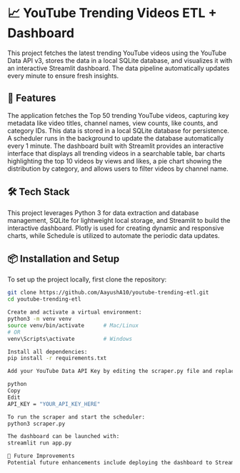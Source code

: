 # 📈 YouTube Trending Videos ETL + Dashboard

This project fetches the latest trending YouTube videos using the YouTube Data API v3, stores the data in a local SQLite database, and visualizes it with an interactive Streamlit dashboard. The data pipeline automatically updates every minute to ensure fresh insights.

## 🚀 Features

The application fetches the Top 50 trending YouTube videos, capturing key metadata like video titles, channel names, view counts, like counts, and category IDs. This data is stored in a local SQLite database for persistence. A scheduler runs in the background to update the database automatically every 1 minute. The dashboard built with Streamlit provides an interactive interface that displays all trending videos in a searchable table, bar charts highlighting the top 10 videos by views and likes, a pie chart showing the distribution by category, and allows users to filter videos by channel name.

## 🛠️ Tech Stack

This project leverages Python 3 for data extraction and database management, SQLite for lightweight local storage, and Streamlit to build the interactive dashboard. Plotly is used for creating dynamic and responsive charts, while Schedule is utilized to automate the periodic data updates.

## 📦 Installation and Setup

To set up the project locally, first clone the repository:

```bash
git clone https://github.com/AayushA10/youtube-trending-etl.git
cd youtube-trending-etl

Create and activate a virtual environment:
python3 -m venv venv
source venv/bin/activate      # Mac/Linux
# OR
venv\Scripts\activate         # Windows

Install all dependencies:
pip install -r requirements.txt

Add your YouTube Data API Key by editing the scraper.py file and replacing:

python
Copy
Edit
API_KEY = "YOUR_API_KEY_HERE"

To run the scraper and start the scheduler:
python3 scraper.py

The dashboard can be launched with:
streamlit run app.py

🎯 Future Improvements
Potential future enhancements include deploying the dashboard to Streamlit Cloud for public access, integrating a more scalable database like PostgreSQL or MongoDB, adding historical trend tracking to analyze how video rankings evolve over time, and dockerizing the application for easier deployment in different environments.
